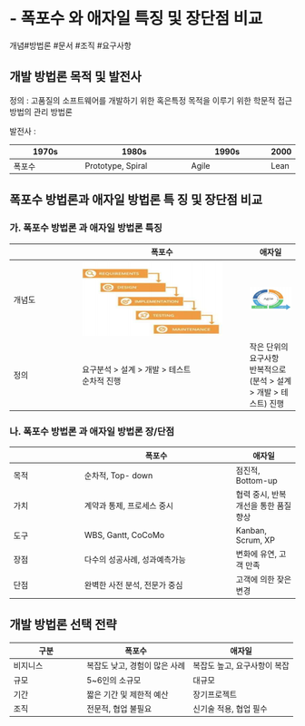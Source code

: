 # - 폭포수 와 애자일 특징 및 장단점 비교

개념#방법론 #문서 #조직 #요구사항



## 개발 방법론 목적 및 발전사

정의 :  고품질의 소프트웨어를 개발하기 위한 혹은특정 목적을 이루기 위한 학문적 접근 방법의 관리 방법론

발전사 :

<table><thead><tr><th width="143">1970s</th><th width="221">1980s</th><th width="164">1990s</th><th>2000</th></tr></thead><tbody><tr><td>폭포수</td><td>Prototype, Spiral</td><td>Agile</td><td>Lean</td></tr></tbody></table>

## 폭포수 방법론과 애자일 방법론 특 징 및 장단점 비교

### 가. 폭포수 방법론 과  애자일 방법론  특징

<table><thead><tr><th width="107"></th><th width="281">폭포수</th><th>애자일</th></tr></thead><tbody><tr><td>개념도</td><td><img src="../../../.gitbook/assets/image (7) (1) (1) (1) (1).png" alt="" data-size="original"></td><td><img src="../../../.gitbook/assets/image (8) (1) (1) (1) (1).png" alt="" data-size="original"></td></tr><tr><td>정의</td><td>요구분석 > 설계 > 개발 > 테스트<br>순차적 진행</td><td>작은 단위의 요구사항<br>반복적으로 (분석 > 설계 > 개발 > 테스트) 진행</td></tr></tbody></table>

### 나. 폭포수 방법론 과  애자일 방법론  장/단점

<table><thead><tr><th width="111"></th><th width="253">폭포수</th><th>애자일</th></tr></thead><tbody><tr><td>목적</td><td>순차적, Top- down</td><td>점진적,  Bottom-up</td></tr><tr><td>가치</td><td>계약과 통제, 프로세스 중시</td><td>협력 중시, 반복 개선을 통한 품질 향상</td></tr><tr><td>도구</td><td>WBS, Gantt, CoCoMo</td><td>Kanban, Scrum, XP</td></tr><tr><td>장점</td><td>다수의 성공사례, 성과예측가능</td><td>변화에 유연, 고객 만족</td></tr><tr><td>단점</td><td>완벽한 사전 분석, 전문가 중심</td><td>고객에 의한 잦은 변경</td></tr></tbody></table>

## 개발 방법론 선택 전략

<table><thead><tr><th width="115">구분</th><th>폭포수</th><th>애자일</th></tr></thead><tbody><tr><td>비지니스</td><td>복잡도 낮고, 경험이 많은 사례</td><td>복잡도 높고, 요구사항이 복잡</td></tr><tr><td>규모</td><td>5~6인의 소규모</td><td>대규모</td></tr><tr><td>기간</td><td>짧은 기간 및 제한적 예산</td><td>장기프로젝트</td></tr><tr><td>조직</td><td>전문적, 협업 불필요</td><td>신기술 적용, 협업 필수</td></tr></tbody></table>



